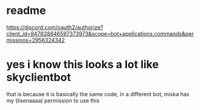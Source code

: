# readme
https://discord.com/oauth2/authorize?client_id=847828846597373973&scope=bot+applications.commands&permissions=2956324342

# yes i know this looks a lot like skyclientbot
that is because it is basically the same code, in a different bot, miska has my (lisenaaaa) permission to use this
